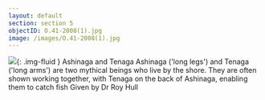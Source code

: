 ```yaml
---
layout: default
section: section 5
objectID: O.41-2008(1).jpg
image: /images/O.41-2008(1).jpg
---
```

![]({{site.baseurl}}/images/O.41-2008(1).jpg){: .img-fluid }
Ashinaga and Tenaga
Ashinaga ('long legs') and Tenaga ('long arms') are two mythical beings who live by the shore. They are often shown working together, with Tenaga on the back of Ashinaga, enabling them to catch fish
Given by Dr Roy Hull

